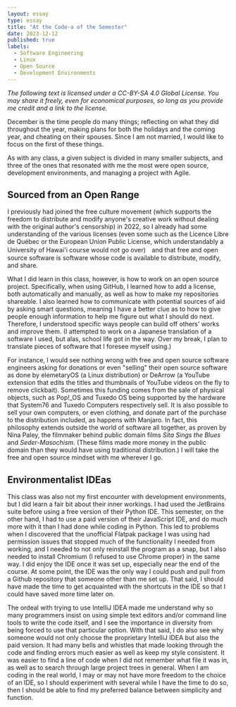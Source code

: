 ```yaml
---
layout: essay
type: essay
title: "At the Code-a of the Semester"
date: 2023-12-12
published: true
labels:
  - Software Engineering
  - Linux
  - Open Source
  - Development Environments
---
```

*The following text is licensed under a CC-BY-SA 4.0 Global License. You may share it freely, even for economical purposes, so long as you provide me credit and a link to the license.*

December is the time people do many things; reflecting on what they did throughout the year, making plans for both the holidays and the coming year, and cheating on their spouses. Since I am not married, I would like to focus on the first of these things.

As with any class, a given subject is divided in many smaller subjects, and three of the ones that resonated with me the most were open source, development environments, and managing a project with Agile.

## Sourced from an Open Range

I previously had joined the free culture movement (which supports the freedom to distribute and modify anyone's creative work without dealing with the original author's censorship) in 2022, so I already had some understanding of the various licenses (even some such as the Licence Libre de Québec or the European Union Public License, which understandably a University of Hawai'i course would not go over)　and that free and open source software is software whose code is available to distribute, modify, and share.

What I did learn in this class, however, is how to work on an open source project. Specifically, when using GitHub, I learned how to add a license, both automatically and manually, as well as how to make my repositories shareable. I also learned how to communicate with potential sources of aid by asking smart questions, meaning I have a better clue as to how to give people enough information to help me figure out what I should do next. Therefore, I understood specific ways people can build off others' works and improve them. (I attempted to work on a Japanese translation of a software I used, but alas, school life got in the way. Over my break, I plan to translate pieces of software that I foresee myself using.)

For instance, I would see nothing wrong with free and open source software engineers asking for donations or even "selling" their open source software as done by elemetaryOS (a Linux distribution) or DeArrow (a YouTube extension that edits the titles and thumbnails of YouTube videos on the fly to remove clickbait). Sometimes this funding comes from the sale of physical objects, such as Pop!_OS and Tuxedo OS being supported by the hardware that System76 and Tuxedo Computers respectively sell. It is also possible to sell your own computers, or even clothing, and donate part of the purchase to the distribution included, as happens with Manjaro. In fact, this philosophy extends outside the world of software all together, as proven by Nina Paley, the filmmaker behind public domain films *Sita Sings the Blues* and *Seder-Masochism*. (These films made more money in the public domain than they would have using traditional distribution.) I will take the free and open source mindset with me wherever I go.

## Environmentalist IDEas

This class was also not my first encounter with development environments, but I did learn a fair bit about their inner workings. I had used the JetBrains suite before using a free version of their Python IDE. This semester, on the other hand, I had to use a paid version of their JavaScript IDE, and do much more with it than I had done while coding in Python. This led to problems when I discovered that the unofficial Flatpak package I was using had permission issues that stopped much of the functionality I needed from working, and I needed to not only reinstall the program as a snap, but I also needed to install Chromium (I refused to use Chrome proper) in the same way. I did enjoy the IDE once it was set up, especially near the end of the course. At some point, the IDE was the only way I could push and pull from a Github repository that someone other than me set up. That said, I should have made the time to get acquainted with the shortcuts in the IDE so that I could have saved more time later on.

The ordeal with trying to use IntelliJ IDEA made me understand why so many programmers insist on using simple text editors and/or command line tools to write the code itself, and I see the importance in diversity from being forced to use that particular option. With that said, I do also see why someone would not only choose the proprietary IntelliJ IDEA but also the paid version. It had many bells and whistles that made looking through the code and finding errors much easier as well as keep my style consistent. It was easier to find a line of code when I did not remember what file it was in, as well as to search through large project trees in general. When I am coding in the real world, I may or may not have more freedom to the choice of an IDE, so I should experiment with several while I have the time to do so, then I should be able to find my preferred balance between simplicity and function.
